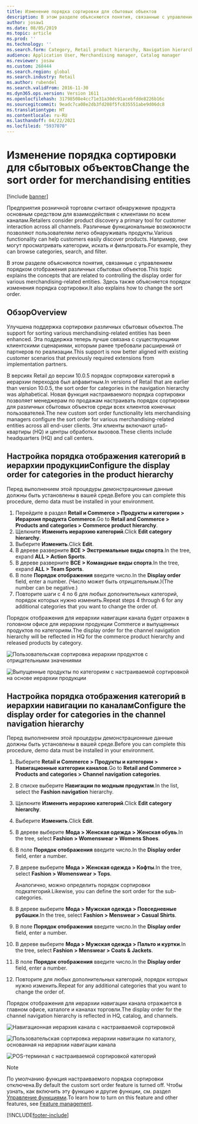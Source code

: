 ```yaml
---
title: Изменение порядка сортировки для сбытовых объектов
description: В этом разделе объясняются понятия, связанные с управлением порядком отображения различных сбытовых объектов в Dynamics 365 Commerce.
author: josaw1
ms.date: 08/05/2019
ms.topic: article
ms.prod: ''
ms.technology: ''
ms.search.form: Category, Retail product hierarchy, Navigation hierarchy
audience: Application User, Merchandising manager, Catalog manager
ms.reviewer: josaw
ms.custom: 268444
ms.search.region: global
ms.search.industry: Retail
ms.author: rubendel
ms.search.validFrom: 2016-11-30
ms.dyn365.ops.version: Version 1611
ms.openlocfilehash: 31798508e4cc71e31a30dc91acebfdde8226b16c
ms.sourcegitcommit: 9eadc7ca08e2db3fd208f5fc835551abe9d06dc8
ms.translationtype: HT
ms.contentlocale: ru-RU
ms.lasthandoff: 04/22/2021
ms.locfileid: "5937070"
---
```

# <a name="change-the-sort-order-for-merchandising-entities"></a><span data-ttu-id="8e1c3-103">Изменение порядка сортировки для сбытовых объектов</span><span class="sxs-lookup"><span data-stu-id="8e1c3-103">Change the sort order for merchandising entities</span></span>


[!include [banner](includes/banner.md)]

<span data-ttu-id="8e1c3-104">Предприятия розничной торговли считают обнаружение продукта основным средством для взаимодействия с клиентами по всем каналам.</span><span class="sxs-lookup"><span data-stu-id="8e1c3-104">Retailers consider product discovery a primary tool for customer interaction across all channels.</span></span> <span data-ttu-id="8e1c3-105">Различные функциональные возможности позволяют пользователям легко обнаруживать продукты.</span><span class="sxs-lookup"><span data-stu-id="8e1c3-105">Various functionality can help customers easily discover products.</span></span> <span data-ttu-id="8e1c3-106">Например, они могут просматривать категории, искать и фильтровать.</span><span class="sxs-lookup"><span data-stu-id="8e1c3-106">For example, they can browse categories, search, and filter.</span></span>

<span data-ttu-id="8e1c3-107">В этом разделе объясняются понятия, связанные с управлением порядком отображения различных сбытовых объектов.</span><span class="sxs-lookup"><span data-stu-id="8e1c3-107">This topic explains the concepts that are related to controlling the display order for various merchandising-related entities.</span></span> <span data-ttu-id="8e1c3-108">Здесь также объясняется порядок изменения порядка сортировки.</span><span class="sxs-lookup"><span data-stu-id="8e1c3-108">It also explains how to change the sort order.</span></span>

## <a name="overview"></a><span data-ttu-id="8e1c3-109">Обзор</span><span class="sxs-lookup"><span data-stu-id="8e1c3-109">Overview</span></span>

<span data-ttu-id="8e1c3-110">Улучшена поддержка сортировки различных сбытовых объектов.</span><span class="sxs-lookup"><span data-stu-id="8e1c3-110">The support for sorting various merchandising-related entities has been enhanced.</span></span> <span data-ttu-id="8e1c3-111">Эта поддержка теперь лучше связана с существующими клиентскими сценариями, которым ранее требовали расширений от партнеров по реализации.</span><span class="sxs-lookup"><span data-stu-id="8e1c3-111">This support is now better aligned with existing customer scenarios that previously required extensions from implementation partners.</span></span>

<span data-ttu-id="8e1c3-112">В версиях Retail до версии 10.0.5 порядок сортировки категорий в иерархии переходов был алфавитным.</span><span class="sxs-lookup"><span data-stu-id="8e1c3-112">In versions of Retail that are earlier than version 10.0.5, the sort order for categories in the navigation hierarchy was alphabetical.</span></span> <span data-ttu-id="8e1c3-113">Новая функция настраиваемого порядка сортировки позволяет менеджерам по продажам настраивать порядок сортировки для различных сбытовых объектов среди всех клиентов конечных пользователей.</span><span class="sxs-lookup"><span data-stu-id="8e1c3-113">The new custom sort order functionality lets merchandising managers configure the sort order for various merchandising-related entities across all end-user clients.</span></span> <span data-ttu-id="8e1c3-114">Эти клиенты включают штаб-квартиры (HQ) и центры обработки вызовов.</span><span class="sxs-lookup"><span data-stu-id="8e1c3-114">These clients include headquarters (HQ) and call centers.</span></span>

## <a name="configure-the-display-order-for-categories-in-the-product-hierarchy"></a><span data-ttu-id="8e1c3-115">Настройка порядка отображения категорий в иерархии продукции</span><span class="sxs-lookup"><span data-stu-id="8e1c3-115">Configure the display order for categories in the product hierarchy</span></span>

<span data-ttu-id="8e1c3-116">Перед выполнением этой процедуры демонстрационные данные должны быть установлены в вашей среде.</span><span class="sxs-lookup"><span data-stu-id="8e1c3-116">Before you can complete this procedure, demo data must be installed in your environment.</span></span>

1. <span data-ttu-id="8e1c3-117">Перейдите в раздел **Retail и Commerce \> Продукты и категории \> Иерархия продукта Commerce**.</span><span class="sxs-lookup"><span data-stu-id="8e1c3-117">Go to **Retail and Commerce \> Products and categories \> Commerce product hierarchy**.</span></span>
2. <span data-ttu-id="8e1c3-118">Щелкните **Изменить иерархию категорий**.</span><span class="sxs-lookup"><span data-stu-id="8e1c3-118">Click **Edit category hierarchy**.</span></span>
3. <span data-ttu-id="8e1c3-119">Выберите **Изменить**.</span><span class="sxs-lookup"><span data-stu-id="8e1c3-119">Click **Edit**.</span></span>
4. <span data-ttu-id="8e1c3-120">В дереве разверните **ВСЕ \> Экстремальные виды спорта**.</span><span class="sxs-lookup"><span data-stu-id="8e1c3-120">In the tree, expand **ALL \> Action Sports**.</span></span>
5. <span data-ttu-id="8e1c3-121">В дереве разверните **ВСЕ \> Командные виды спорта**.</span><span class="sxs-lookup"><span data-stu-id="8e1c3-121">In the tree, expand **ALL \> Team Sports**.</span></span>
6. <span data-ttu-id="8e1c3-122">В поле **Порядок отображения** введите число.</span><span class="sxs-lookup"><span data-stu-id="8e1c3-122">In the **Display order** field, enter a number.</span></span> <span data-ttu-id="8e1c3-123">(Число может быть отрицательным.)</span><span class="sxs-lookup"><span data-stu-id="8e1c3-123">(The number can be negative.)</span></span>
7. <span data-ttu-id="8e1c3-124">Повторите шаги с 4 по 6 для любых дополнительных категорий, порядок которых нужно изменить.</span><span class="sxs-lookup"><span data-stu-id="8e1c3-124">Repeat steps 4 through 6 for any additional categories that you want to change the order of.</span></span>

<span data-ttu-id="8e1c3-125">Порядок отображения для иерархии навигации канала будет отражен в головном офисе для иерархии продукции Commerce и выпущенных продуктов по категориям.</span><span class="sxs-lookup"><span data-stu-id="8e1c3-125">The display order for the channel navigation hierarchy will be reflected in HQ for the commerce product hierarchy and released products by category.</span></span>

![Пользовательская сортировка иерархии продуктов с отрицательными значениями](./media/RetailProductHierarchyCustomSortedWithNegativeValues.png)

![Выпущенные продукты по категориям с настраиваемой сортировкой на основе иерархии продукции](./media/ReleasedProductsByCategoryCustomSortedBasedOnRetailProductHierarchy.png)

## <a name="configure-the-display-order-for-categories-in-the-channel-navigation-hierarchy"></a><span data-ttu-id="8e1c3-128">Настройка порядка отображения категорий в иерархии навигации по каналам</span><span class="sxs-lookup"><span data-stu-id="8e1c3-128">Configure the display order for categories in the channel navigation hierarchy</span></span>

<span data-ttu-id="8e1c3-129">Перед выполнением этой процедуры демонстрационные данные должны быть установлены в вашей среде.</span><span class="sxs-lookup"><span data-stu-id="8e1c3-129">Before you can complete this procedure, demo data must be installed in your environment.</span></span>

1. <span data-ttu-id="8e1c3-130">Выберите **Retail и Commerce \> Продукты и категории \> Навигационные категории каналов**.</span><span class="sxs-lookup"><span data-stu-id="8e1c3-130">Go to **Retail and Commerce \> Products and categories \> Channel navigation categories**.</span></span>
2. <span data-ttu-id="8e1c3-131">В списке выберите **Навигации по модным продуктам**.</span><span class="sxs-lookup"><span data-stu-id="8e1c3-131">In the list, select the **Fashion navigation** hierarchy.</span></span>
3. <span data-ttu-id="8e1c3-132">Щелкните **Изменить иерархию категорий**.</span><span class="sxs-lookup"><span data-stu-id="8e1c3-132">Click **Edit category hierarchy**.</span></span>
4. <span data-ttu-id="8e1c3-133">Выберите **Изменить**.</span><span class="sxs-lookup"><span data-stu-id="8e1c3-133">Click **Edit**.</span></span>
5. <span data-ttu-id="8e1c3-134">В дереве выберите **Мода \> Женская одежда \> Женская обувь**.</span><span class="sxs-lookup"><span data-stu-id="8e1c3-134">In the tree, select **Fashion \> Womenswear \> Womens Shoes**.</span></span>
6. <span data-ttu-id="8e1c3-135">В поле **Порядок отображения** введите число.</span><span class="sxs-lookup"><span data-stu-id="8e1c3-135">In the **Display order** field, enter a number.</span></span>
7. <span data-ttu-id="8e1c3-136">В дереве выберите **Мода \> Женская одежда \> Кофты**.</span><span class="sxs-lookup"><span data-stu-id="8e1c3-136">In the tree, select **Fashion \> Womenswear \> Tops**.</span></span>

    <span data-ttu-id="8e1c3-137">Аналогично, можно определить порядок сортировки подкатегорий.</span><span class="sxs-lookup"><span data-stu-id="8e1c3-137">Likewise, you can define the sort order for the sub-categories.</span></span>

8. <span data-ttu-id="8e1c3-138">В дереве выберите **Мода \> Мужская одежда \> Повседневные рубашки**.</span><span class="sxs-lookup"><span data-stu-id="8e1c3-138">In the tree, select **Fashion \> Menswear \> Casual Shirts**.</span></span>
9. <span data-ttu-id="8e1c3-139">В поле **Порядок отображения** введите число.</span><span class="sxs-lookup"><span data-stu-id="8e1c3-139">In the **Display order** field, enter a number.</span></span>
10. <span data-ttu-id="8e1c3-140">В дереве выберите **Мода \> Мужская одежда \> Пальто и куртки**.</span><span class="sxs-lookup"><span data-stu-id="8e1c3-140">In the tree, select **Fashion \> Menswear \> Coats & Jackets**.</span></span>
11. <span data-ttu-id="8e1c3-141">В поле **Порядок отображения** введите число.</span><span class="sxs-lookup"><span data-stu-id="8e1c3-141">In the **Display order** field, enter a number.</span></span>
12. <span data-ttu-id="8e1c3-142">Повторите для любых дополнительных категорий, порядок которых нужно изменить.</span><span class="sxs-lookup"><span data-stu-id="8e1c3-142">Repeat for any additional categories that you want to change the order of.</span></span>

<span data-ttu-id="8e1c3-143">Порядок отображения для иерархии навигации канала отражается в главном офисе, каталоге и каналах торговли.</span><span class="sxs-lookup"><span data-stu-id="8e1c3-143">The display order for the channel navigation hierarchy is reflected in HQ, catalog, and channels.</span></span>

![Навигационная иерархия канала с настраиваемой сортировкой](./media/ChannelNavCustomSorted.png)

![Пользовательская сортировка иерархии навигации по каталогу, основанная на иерархии навигации канала](./media/CatalogNavHierarchyCustomSortedBasedOnChannelNav.png)

![POS-терминал с настраиваемой сортировкой категорий](./media/POSChannelCategoriesCustomSorted.png)

> [!NOTE]
> <span data-ttu-id="8e1c3-147">По умолчанию функция настраиваемого порядка сортировки отключена.</span><span class="sxs-lookup"><span data-stu-id="8e1c3-147">By default the custom sort order feature is turned off.</span></span> <span data-ttu-id="8e1c3-148">Чтобы узнать, как включить эту функцию и другие функции, см. раздел [Управление функциями](/dynamics365/unified-operations/fin-and-ops/get-started/feature-management/feature-management-overview).</span><span class="sxs-lookup"><span data-stu-id="8e1c3-148">To learn how to turn on this feature and other features, see [Feature management](/dynamics365/unified-operations/fin-and-ops/get-started/feature-management/feature-management-overview).</span></span>


[!INCLUDE[footer-include](../includes/footer-banner.md)]
